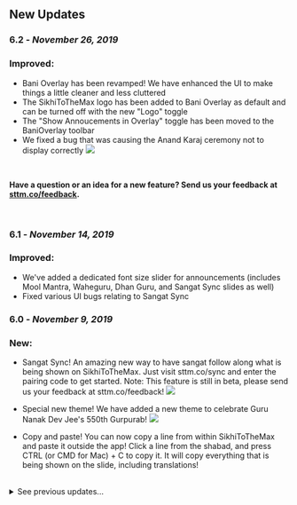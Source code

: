 ## New Updates

### 6.2 - _November 26, 2019_

### Improved:

- Bani Overlay has been revamped! We have enhanced the UI to make things a little cleaner and less cluttered
- The SikhiToTheMax logo has been added to Bani Overlay as default and can be turned off with the new "Logo" toggle
- The "Show Annoucements in Overlay" toggle has been moved to the BaniOverlay toolbar
- We fixed a bug that was causing the Anand Karaj ceremony not to display correctly
 ![](./assets/img/help_images/desktop-new-overlay.png)



</br>

**Have a question or an idea for a new feature? Send us your feedback at [sttm.co/feedback](https://www.sttm.co/feedback).**

</br>

### 6.1 - _November 14, 2019_

### Improved:

- We've added a dedicated font size slider for announcements (includes Mool Mantra, Waheguru, Dhan Guru, and Sangat Sync slides as well)
- Fixed various UI bugs relating to Sangat Sync

### 6.0 - _November 9, 2019_

### New:

- Sangat Sync! An amazing new way to have sangat follow along what is being shown on SikhiToTheMax. Just visit sttm.co/sync and enter the pairing code to get started. Note: This feature is still in beta, please send us your feedback at sttm.co/feedback! 
 ![](./assets/img/help_images/desktop-sangat-sync.png)
 
 
 - Special new theme! We have added a new theme to celebrate Guru Nanak Dev Jee's 550th Gurpurab! 
  ![](./assets/img/help_images/desktop-550-theme.png)
 
 
- Copy and paste! You can now copy a line from within SikhiToTheMax and paste it outside the app! Click a line from the shabad, and press CTRL (or CMD for Mac) + C to copy it. It will copy everything that is being shown on the slide, including translations! 

<br/>  
<details><summary>See previous updates...</summary>
  
### 5.3.4 - _September 18, 2019_
     
### Improved:

- Added the ability to choose if annoucements should appear in Bani Overlay
- Fixed a bug that would cause annoucements to be hard to read when using dark themes
- Fixed a bug that would cause the last line of Anand Sahib (Bhog) not to display properly
- Fixed a bug that would cause a white screen to flash upon app launch
- Fixed a bug that caused the spacebar not to function properly
  
### 5.3.3 - _190822_

### Improved:

- Fixed a bug when using Bani Overlay with longer Banis/Shabads

### 5.3.2 - _190806_

### Improved:

- Bug fixes & UI enhancements

### 5.3 - _190715_

### Added:

- New shortcut for inserting an annoucement or displaying a "Dhan Guru" slide. Just press CTRL (or CMD for Mac) + G
  ![](./assets/img/help_images/desktop-dhan-modal.jpg)

### Improved:

- You can now press enter after searching and it will automatically open the first result
- Fixed a bug with Bani Overlay and the Anand Karaj Ceremony
- Bug fixes & UI enhancements

### 5.2 - _190702_

### Added:

- Check out the new Ceremonies tab - we've put every Shabad you need for an Anand Kaaraj in one place!
  ![](./assets/img/help_images/desktop-ceremonies.png)

- Make your live streams stand out with all new Bani Overlay themes!

- Did you know SikhiToTheMax has keyboard shortcuts?
  - CTRL (or CMD for Mac) + / = Search bar
  - CTRL (or CMD for Mac) + 1 = Waheguru Slide
  - CTRL (or CMD for Mac) + 2 = Mool Mantra
  - CTRL (or CMD for Mac) + 3 = Blank Slide
  - CTRL (or CMD for Mac) + 4 = Anand Sahib (Bhog)
  - CTRL (or CMD for Mac) + 5 = Help Menu
  - CTRL (or CMD for Mac) + 6 = Shortcut Legend

### Improved:

- Expanded Vishraams to be supported on all themes
- Switching between Banis / Shabads is now much easier, history will remember where you left off
- Fixed several bugs when using Chromecast
- Bug fixes & UI enhancements

### 5.0 - _190506_

### Added:

- Sundar Gutka! Now you can easily access compiled Banis such as Nitnem, Asa Kee Vaar, Sukhmani Sahib, and so much more
  ![](./assets/img/help_images/SG.gif)
- Thanks to your feedback, we have added two different styles of Vishraams. You can enable this in the Settings
  ![](./assets/img/help_images/desktop-vishraams.gif)

### Improved:

- SikhiToTheMax will no longer open a second instance if it is already open
- Bug fixes & UI enhancements

### 4.5 - _190312_

### Added:

- Added Shortcut Tray! A quick way to access Anand Sahib (6 Paurees + Salok), Mool Mantra, and more!

### Improved:

- Quick Tools will now overlay instead of push for a more accurate preview
- Fixed an issue with Quick Tools when using certain themes
- Bani Overlay will now clear the current shabad upon closing the app

### 4.4.1 - _190223_

### Improved:

- Fixed a bug that would cause preferences to be reset
- Removed the animation that occurred when changing slides with the "Next Line" toggle enabled

### 4.4 - _190212_

### Added:

- Added the ability to upload multiple custom backgrounds and save them for future use
- Added an option to hide the quick tools menu

### Improved:

- Moved all settings to a dedicated tab and removed duplicate options
- Fixed an issue when using the "Next Line" toggle that caused a large gap on the slide
- Fixed some issues with the custom background uploader
- Fixed some formatting issues when using Chromecast
- Fixed an issue where font sliders would not respond
- Updated the Help Guide with new information and images
- Updated Help Guide to no longer require an internet connection

### 4.3 - _190115_

### Added:

- You can now upload a custom background image! Check out the Custom option in the Themes menu
- Added wildcard support. Type a \* when you are searching if you are unsure of a letter. See the Help section for more info
- Pressing CTRL (Windows) or CMD (Mac) + E will now display a blank slide
- You can now paste text into the search field
- When viewing a Shabad, you can now press a letter on your keyboard to go to the next panktee that starts with that letter
- We have added Google Analytics to help support our future updates. You can toggle this off/on in the settings

### Improved:

- The announcements section now supports formatting, line breaks, and spacing!
- We've made the toggle for Presenter View more accessible

### 4.2.3 - _181115_

- Bug Fixes

### 4.2.1 - _181103_

#### Improved

- Bug Fixes for Windows 7 and 8 users. For the best SikhiToTheMax experience, consider updating to Windows 10.

### 4.2.0 - _181031_

#### Improved

- **Searching**: Your searches will be faster than ever thanks to our improved database.
- **Bani Overlay** -
  - You can now Overlay with Lareevaar!
  - "Insert" slide options (custom slide, Waheguru slide, blank slide, etc) now appear on the overlay.
  - The font for the English translation looks cooler.
  - The overlaying padding and sizes are way smarter.
- **Chromecast** - Spacing on ChromeCast now matches Presenter View preview
- Moved the "Others" tab in Presenter View to a dedicated location rather than a drop-down
- Bug Fixes
- Style Fixes

#### Added

- **Live Feed** - Added ability to choose where you save Live Feed Text Files

### 4.1.0 - _180824_

#### Improved

- **User Interface** - Wow! What is this beautiful new software that lets me present Gurbani and looks amazing? Actually, it's the same SikhiToTheMax, but Guru Sahib has done Kirpa on Sevadars to deliver a new version that is much more intuitive. It's the first step in a brand new experience that is coming. In this iteration, controls are closer to where you need them.
- **Search by Ang** - Searching by Ang or page number has its own dedicated field
- Bug Fixes
- Style Fixes

#### Added

- **Scripture Filtering** - Narrow down your search to different scriptures
- **Single Screen Presenter View** - Get the benefits of presenter view without having to connect a second screen
- **Bani Overlay** - Overlay Editor now provides a way to adjust the background size and opacity and the text size. Gurbani can also be coloured separately from the other text

### 4.0.6 - _180718_

#### Improved

- **Search speed** - _First Letter Start (Gurmukhi)_ search has gotten a huge performance boost, nearing instant from the time you type a letter to when results are shown

### 4.0.5 - _180704_

#### Added

- **Chromecast** - Cast to any Chromecast video receiver device
- **Backgrounds/Themes** - 6 new gorgeous backgrounds and themes to further lend to the tranquil environment
- **1-Letter Search** - Why wait? Start searching right when you start typing
- **Auto-play** - Automatically advance to the next line on a timer
- **Random Shabad** - Not looking for anything in particular but want to read Bani? Get a random Shabad
- **Daily Hukamnama** - Get the daily Hukamnama from Sri Darbar Sahib, Amritsar
- **Bani Overlay** - Overlay Gurbani from STTM to your live broadcast using OBS-compatible software
- **Anand Karaj** - Present all of the 4 Laavs for the Sikh Wedding Ceremony
- **Donate button** - If you would like to show your appreciation with a monetary gift, please click the Donate button
- **Updates** - Get updated on the latest SikhiToTheMax news

### 3.3.1 - _180401_

#### Added

- Help Section - Get your most frequently asked questions answered in the help section
- 2-Letter Search - When searching for two letters, preference is given to shorter lines

#### Improved

- Style updates
- Bug fixes

### 3.3.0 - _180306_

#### Added

- Akhand Paatth View - Infinitely scroll through Angs/pages until the end of the Granth
- Navigation Arrows - Go to the next/previous Shabad with the click of a button!
- Custom Slides - Send custom text to the presenter or choose from presets. Don't want anything on the screen? You can even send a blank slide.
- Unsure which was the last Antraa that was sung? We've got checkmarks to indicate what lines you have already clicked.

#### Improved

- Download progress - See the progress of the database download right on the app icon
- Can't find the ਖ਼ character on your keyboard? No worries - just search for ਖ and we'll do the heavy lifting for you
- You might want to sit down for this one, but the latest database update brought the number of corrections done by the BaniDB project up over 5,000! With Guru's Grace, SikhiToTheMax is using the most accurate digital Gurbani source available today.

### 3.2.0 - _170526_

#### Improved

- Faster updates - We've reduced the size of the app and subsequent updates by storing the database separately on your device. It now downloads on first run and saves you from re-downloading every time we update the app. When there are updates to the database, those will get pulled transparently and allow you to use the app without interruption.

### 3.1.1 - _170524_

#### Added

- Next Line - Show the next line in the Shabad while presenting

#### Improved

- Preferences are now available in the app menu
- The History and Shabad Controller panes have been switched in Presenter View for a better experience

### 3.1.0 - _170506_

#### Added

- Presenter View - When presenting on an external monitor, see the controller in a beautiful and highly practical view for better efficiency in controlling the Viewer.
- Search Types - Choose from four different search types by clicking on the gear icon in the search field
- Left-Align option

#### Improved

- Aesthetics - The themes have gotten a fresh, new coat of paint to look even better. Animations have been updated.

### 3.0.3 - _170421_

#### Added

- A strong, dark theme
- Settings added to give control over what is displayed in the Viewer, with choice of theme, font sizes and Larivaar

### 3.0.2 - _170416_

#### Fixed

- Database issue that was causing lack of results or Shabad not loading in the viewer.

### 3.0.1 - _170415_

#### Fixed

- ਯ was showing up as ਣ in the on-screen keyboard

### 3.0.0 - _170414_

#### First-time User Instructions

1.  Start your First Letter search in the bottom right _Navigator_
2.  Click on a result to see it presented on the same screen. If you have an extended desktop, another presenter will automatically open up in full screen on your second screen.
3.  Navigate with up and down arrows and press space bar to return back to the main line
4.  Use the icons at the bottom of the footer to navigate between Search, Recent Shabads, and Current Shabad
5.  Please submit feedback to techsupport@khalisfoundation.org
    </details>
